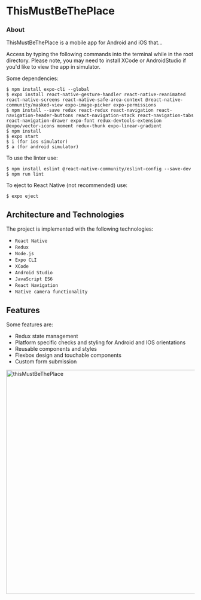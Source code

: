 # ThisMustBeThePlace

### About

ThisMustBeThePlace is a mobile app for Android and iOS that...

Access by typing the following commands into the terminal while in the root directory. Please note, you may need to install XCode or AndroidStudio if you'd like to view the app in simulator.

Some dependencies:

```console
$ npm install expo-cli --global
$ expo install react-native-gesture-handler react-native-reanimated react-native-screens react-native-safe-area-context @react-native-community/masked-view expo-image-picker expo-permissions
$ npm install --save redux react-redux react-navigation react-navigation-header-buttons react-navigation-stack react-navigation-tabs react-navigation-drawer expo-font redux-devtools-extension @expo/vector-icons moment redux-thunk expo-linear-gradient
$ npm install
$ expo start
$ i (for ios simulator)
$ a (for android simulator)
```

To use the linter use:

```console
$ npm install eslint @react-native-community/eslint-config --save-dev
$ npm run lint
```

To eject to React Native (not recommended) use:

```
$ expo eject
```

## Architecture and Technologies

The project is implemented with the following technologies:

- `React Native`
- `Redux`
- `Node.js`
- `Expo CLI`
- `XCode`
- `Android Studio`
- `JavaScript ES6`
- `React Navigation`
- `Native camera functionality`

## Features

Some features are:

- Redux state management
- Platform specific checks and styling for Android and IOS orientations
- Reusable components and styles
- Flexbox design and touchable components
- Custom form submission

<img src="./image" height="600" alt="thisMustBeThePlace">
